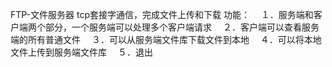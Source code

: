 FTP-文件服务器
tcp套接字通信，完成文件上传和下载
功能：
　１．服务端和客户端两个部分，一个服务端可以处理多个客户端请求
　２．客户端可以查看服务端的所有普通文件
　３．可以从服务端文件库下载文件到本地
　４．可以将本地文件上传到服务端文件库
　５．退出
